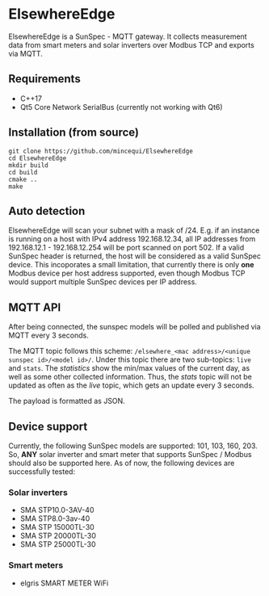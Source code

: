 # ElsewhereEdge

ElsewhereEdge is a SunSpec - MQTT gateway. It collects measurement data from smart meters and solar inverters over Modbus TCP and exports via MQTT.

## Requirements
- C++17
- Qt5 Core Network SerialBus (currently not working with Qt6)

## Installation (from source)
```
git clone https://github.com/mincequi/ElsewhereEdge
cd ElsewhereEdge
mkdir build
cd build
cmake ..
make
```

## Auto detection
ElsewhereEdge will scan your subnet with a mask of /24. E.g. if an instance is running on a host with IPv4 address 192.168.12.34, all IP addresses from 192.168.12.1 - 192.168.12.254 will be port scanned on port 502. If a valid SunSpec header is returned, the host will be considered as a valid SunSpec device.
This incoporates a small limitation, that currently there is only **one** Modbus device per host address supported, even though Modbus TCP would support multiple SunSpec devices per IP address.

## MQTT API
After being connected, the sunspec models will be polled and published via MQTT every 3 seconds.

The MQTT topic follows this scheme: `/elsewhere_<mac address>/<unique sunspec id>/<model id>/`.
Under this topic there are two sub-topics: `live` and `stats`. The *statistics* show the min/max values of the current day, as well as some other collected information. Thus, the *stats* topic will not be updated as often as the *live* topic, which gets an update every 3 seconds.

The payload is formatted as JSON.

## Device support
Currently, the following SunSpec models are supported: 101, 103, 160, 203. So, **ANY** solar inverter and smart meter that supports SunSpec / Modbus should also be supported here. As of now, the following devices are successfully tested:
### Solar inverters
- SMA STP10.0-3AV-40
- SMA STP8.0-3av-40
- SMA STP 15000TL-30
- SMA STP 20000TL-30
- SMA STP 25000TL-30

### Smart meters
- elgris SMART METER WiFi
